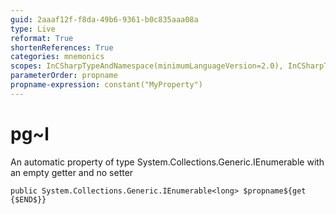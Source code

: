 ```yaml
---
guid: 2aaaf12f-f8da-49b6-9361-b0c835aaa08a
type: Live
reformat: True
shortenReferences: True
categories: mnemonics
scopes: InCSharpTypeAndNamespace(minimumLanguageVersion=2.0), InCSharpTypeMember(minimumLanguageVersion=2.0)
parameterOrder: propname
propname-expression: constant("MyProperty")
---
```


# pg~l

An automatic property of type System.Collections.Generic.IEnumerable<long> with an empty getter and no setter

```
public System.Collections.Generic.IEnumerable<long> $propname${get {$END$}}
```
